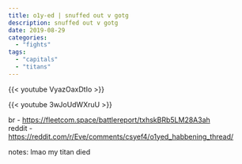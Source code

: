 ```yaml
---
title: o1y-ed | snuffed out v gotg
description: snuffed out v gotg
date: 2019-08-29
categories:
  - "fights"
tags:
  - "capitals"
  - "titans"
---
```



{{< youtube VyazOaxDtIo >}}

{{< youtube 3wJoUdWXruU >}}

br - https://fleetcom.space/battlereport/txhskBRb5LM28A3ah  
reddit - https://reddit.com/r/Eve/comments/csyef4/o1yed_habbening_thread/  

notes: lmao my titan died
